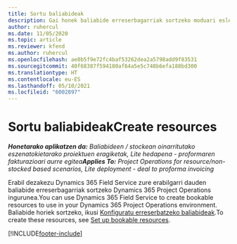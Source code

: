 ```yaml
---
title: Sortu baliabideak
description: Gai honek baliabide erreserbagarriak sortzeko moduari esleitzeari buruzko informazioa lortzeko esteka ematen du.
author: ruhercul
ms.date: 11/05/2020
ms.topic: article
ms.reviewer: kfend
ms.author: ruhercul
ms.openlocfilehash: ae0b5f9e72fc4baf53262dea2a5798add9f83531
ms.sourcegitcommit: 40f68387f594180af64a5e5c748b6efa188bd300
ms.translationtype: HT
ms.contentlocale: eu-ES
ms.lasthandoff: 05/10/2021
ms.locfileid: "6002897"
---
```

# <a name="create-resources"></a><span data-ttu-id="5bb35-103">Sortu baliabideak</span><span class="sxs-lookup"><span data-stu-id="5bb35-103">Create resources</span></span>

<span data-ttu-id="5bb35-104">_**Honetarako aplikatzen da:** Baliabideen / stockean oinarritutako eszenatokietarako proiektuen eragiketak, Lite hedapena - proformaren fakturazioari aurre egitea_</span><span class="sxs-lookup"><span data-stu-id="5bb35-104">_**Applies To:** Project Operations for resource/non-stocked based scenarios, Lite deployment - deal to proforma invoicing_</span></span>

<span data-ttu-id="5bb35-105">Erabil dezakezu Dynamics 365 Field Service zure erabilgarri dauden baliabide erreserbagarriak sortzeko Dynamics 365 Project Operations ingurunea.</span><span class="sxs-lookup"><span data-stu-id="5bb35-105">You can use Dynamics 365 Field Service to create bookable resources to use in your Dynamics 365 Project Operations environment.</span></span> <span data-ttu-id="5bb35-106">Baliabide horiek sortzeko, ikusi [Konfiguratu erreserbatzeko baliabideak](/dynamics365/field-service/set-up-bookable-resources).</span><span class="sxs-lookup"><span data-stu-id="5bb35-106">To create these resources, see [Set up bookable resources](/dynamics365/field-service/set-up-bookable-resources).</span></span>


[!INCLUDE[footer-include](../includes/footer-banner.md)]